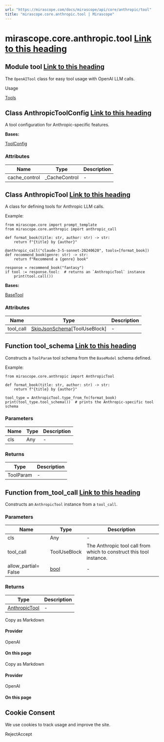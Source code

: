 ```yaml
---
url: "https://mirascope.com/docs/mirascope/api/core/anthropic/tool"
title: "mirascope.core.anthropic.tool | Mirascope"
---
```


# mirascope.core.anthropic.tool [Link to this heading](https://mirascope.com/docs/mirascope/api/core/anthropic/tool\#mirascope-core-anthropic-tool)

## Module tool [Link to this heading](https://mirascope.com/docs/mirascope/api/core/anthropic/tool\#tool)

The `OpenAITool` class for easy tool usage with OpenAI LLM calls.

Usage

[Tools](https://mirascope.com/docs/mirascope/learn/tools)

## Class AnthropicToolConfig [Link to this heading](https://mirascope.com/docs/mirascope/api/core/anthropic/tool\#anthropictoolconfig)

A tool configuration for Anthropic-specific features.

**Bases:**

[ToolConfig](https://mirascope.com/docs/mirascope/api/core/base/tool#toolconfig)

### Attributes

| Name | Type | Description |
| --- | --- | --- |
| cache\_control | \_CacheControl | - |

## Class AnthropicTool [Link to this heading](https://mirascope.com/docs/mirascope/api/core/anthropic/tool\#anthropictool)

A class for defining tools for Anthropic LLM calls.

Example:

```
from mirascope.core import prompt_template
from mirascope.core.anthropic import anthropic_call

def format_book(title: str, author: str) -> str:
    return f"{title} by {author}"

@anthropic_call("claude-3-5-sonnet-20240620", tools=[format_book])
def recommend_book(genre: str) -> str:
    return f"Recommend a {genre} book"

response = recommend_book("fantasy")
if tool := response.tool:  # returns an `AnthropicTool` instance
    print(tool.call())
```

**Bases:**

[BaseTool](https://mirascope.com/docs/mirascope/api/core/base/tool#basetool)

### Attributes

| Name | Type | Description |
| --- | --- | --- |
| tool\_call | [SkipJsonSchema](https://docs.pydantic.dev/latest/api/json_schema/#pydantic.json_schema.SkipJsonSchema)\[ToolUseBlock\] | - |

## Function tool\_schema [Link to this heading](https://mirascope.com/docs/mirascope/api/core/anthropic/tool\#tool-schema)

Constructs a `ToolParam` tool schema from the `BaseModel` schema defined.

Example:

```
from mirascope.core.anthropic import AnthropicTool

def format_book(title: str, author: str) -> str:
    return f"{title} by {author}"

tool_type = AnthropicTool.type_from_fn(format_book)
print(tool_type.tool_schema())  # prints the Anthropic-specific tool schema
```

### Parameters

| Name | Type | Description |
| --- | --- | --- |
| cls | Any | - |

### Returns

| Type | Description |
| --- | --- |
| ToolParam | - |

## Function from\_tool\_call [Link to this heading](https://mirascope.com/docs/mirascope/api/core/anthropic/tool\#from-tool-call)

Constructs an `AnthropicTool` instance from a `tool_call`.

### Parameters

| Name | Type | Description |
| --- | --- | --- |
| cls | Any | - |
| tool\_call | ToolUseBlock | The Anthropic tool call from which to construct this tool<br>instance. |
| allow\_partial= False | [bool](https://docs.python.org/3/library/functions.html#bool) | - |

### Returns

| Type | Description |
| --- | --- |
| [AnthropicTool](https://mirascope.com/docs/mirascope/api/core/anthropic/tool#anthropictool) | - |

Copy as Markdown

#### Provider

OpenAI

#### On this page

Copy as Markdown

#### Provider

OpenAI

#### On this page

## Cookie Consent

We use cookies to track usage and improve the site.

RejectAccept